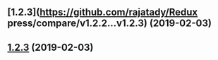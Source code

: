 <a name="1.2.3"></a>
## [1.2.3](https://github.com/rajatady/Redux press/compare/v1.2.2...v1.2.3) (2019-02-03)



<a name="1.2.3"></a>
## [1.2.3](https://github.com/rajatady/Reduxpress/compare/v1.2.2...v1.2.3) (2019-02-03)



